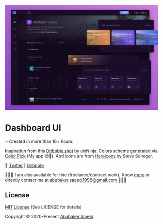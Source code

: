 ![Dashboard UI](./preview.jpg)

# Dashboard UI

~ Created in more than 16+ hours.

Inspiration from this [Dribbble shot](https://dribbble.com/shots/3177027-Dashboard) by uixNinja. Colors scheme generated via [Color Pick](https://colorpick.vercel.app) (My app 😌🧐). And icons are from [Heroicons](https://heroicons.com/) by Steve Schoger.

🎉 [Twitter](https://twitter.com/AbubakerSaeed96/status/1329417170368016385) | [Dribbble](https://dribbble.com/AbubakerSaeed)

🌲🌲🌲 I am also available for hire (freelance/contract work). Know [more](https://www.abubakersaeed.com/hire-me/) or directly contact me at abubaker.saeed.1996@gmail.com 🌲🌲🌲

## License

[MIT License](./LICENSE) (See LICENSE for details)

Copyright © 2020-Present [Abubaker Saeed](https://abubakersaeed.com).
